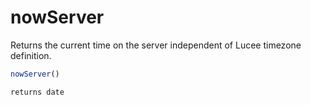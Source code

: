 # nowServer

Returns the current time on the server independent of Lucee timezone definition.

```javascript
nowServer()
```

```javascript
returns date
```

